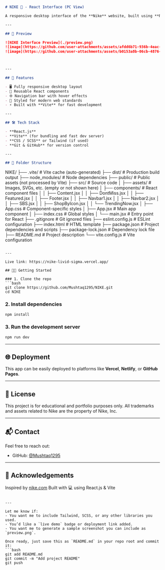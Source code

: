 ```markdown
# NIKE 👟 - React Interface (PC View)

A responsive desktop interface of the **Nike** website, built using **React.js**. This project is a UI/UX recreation of Nike's official website, focused on clean design, smooth interactions, and modular components — ideal for showcasing frontend development skills.

---

## 📸 Preview

![NIKE Interface Preview](./preview.png)  
![image](https://github.com/user-attachments/assets/afdd6b71-936b-4eac-a345-ba783a95709f)
![image](https://github.com/user-attachments/assets/b0153a8b-06cb-4876-8504-7342f5e9d7c2)



---

## 🚀 Features

- 🖥️ Fully responsive desktop layout
- 🧩 Reusable React components
- 🌐 Navigation bar with hover effects
- 🎨 Styled for modern web standards
- ⚡ Built with **Vite** for fast development

---

## 🛠️ Tech Stack

- **React.js**
- **Vite** (for bundling and fast dev server)
- **CSS / SCSS** or Tailwind (if used)
- **Git & GitHub** for version control

---

## 📂 Folder Structure

```

NIKE/
├── .vite/                 # Vite cache (auto-generated)
├── dist/                  # Production build output
├── node_modules/          # Node dependencies
├── public/                # Public assets (not processed by Vite)
├── src/                   # Source code
│   ├── assets/            # Images, SVGs, etc. (empty or not shown here)
│   ├── components/        # React component files
│   │   ├── Content.jsx
│   │   ├── DontMiss.jsx
│   │   ├── Featured.jsx
│   │   ├── Footer.jsx
│   │   ├── Navbar1.jsx
│   │   ├── Navbar2.jsx
│   │   ├── SBS.jsx
│   │   ├── ShopByIcon.jsx
│   │   └── TrendingNow.jsx
│   ├── App.css            # Component-specific styles
│   ├── App.jsx            # Main app component
│   ├── index.css          # Global styles
│   └── main.jsx           # Entry point for React
├── .gitignore             # Git ignored files
├── eslint.config.js       # ESLint configuration
├── index.html             # HTML template
├── package.json           # Project dependencies and scripts
├── package-lock.json      # Dependency lock file
├── README.md              # Project description
└── vite.config.js         # Vite configuration

````

---

Live link: https://nike-livid-sigma.vercel.app/

## 🧑‍💻 Getting Started

### 1. Clone the repo
```bash
git clone https://github.com/Mushtaq1295/NIKE.git
cd NIKE
````

### 2. Install dependencies

```bash
npm install
```

### 3. Run the development server

```bash
npm run dev
```

---

## 🌐 Deployment

This app can be easily deployed to platforms like **Vercel**, **Netlify**, or **GitHub Pages**.

---

## 📜 License

This project is for educational and portfolio purposes only. All trademarks and assets related to Nike are the property of Nike, Inc.

---

## 📬 Contact

Feel free to reach out:

* GitHub: [@Mushtaq1295](https://github.com/Mushtaq1295)

---

## 🙌 Acknowledgements

Inspired by [nike.com](https://www.nike.com)
Built with 💻 using React.js & Vite

````

---

Let me know if:
- You want me to include Tailwind, SCSS, or any other libraries you used.
- You’d like a `live demo` badge or deployment link added.
- You want me to generate a sample screenshot you can include as `preview.png`.

Once ready, just save this as `README.md` in your repo root and commit it:
```bash
git add README.md
git commit -m "Add project README"
git push
````
